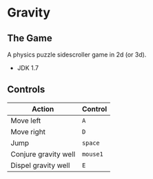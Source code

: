 Gravity
=======
The Game
--------

A physics puzzle sidescroller game in 2d (or 3d).

- JDK 1.7

Controls
--------

Action	|	Control
--------|--------------
Move left | `A`
Move right | `D`
Jump | `space`
Conjure gravity well | `mouse1`
Dispel gravity well | `E`
